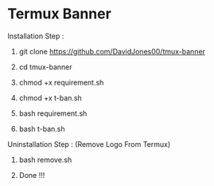 # Termux Banner

Installation Step :

1) git clone https://github.com/DavidJones00/tmux-banner


2) cd tmux-banner


3) chmod +x requirement.sh


4) chmod +x t-ban.sh


5) bash requirement.sh


6) bash t-ban.sh



Uninstallation Step : (Remove Logo From Termux)

1) bash remove.sh

2) Done !!!
